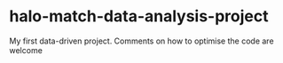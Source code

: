# halo-match-data-analysis-project
My first data-driven project. Comments on how to optimise the code are welcome
